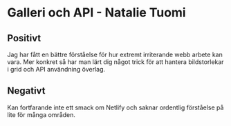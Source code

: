 # Galleri och API - Natalie Tuomi

## Positivt
Jag har fått en bättre förståelse för hur extremt irriterande webb arbete kan vara. Mer konkret så har man lärt dig något trick för att hantera bildstorlekar i grid och API användning överlag.

## Negativt
Kan fortfarande inte ett smack om Netlify och saknar ordentlig förståelse på lite för många områden.